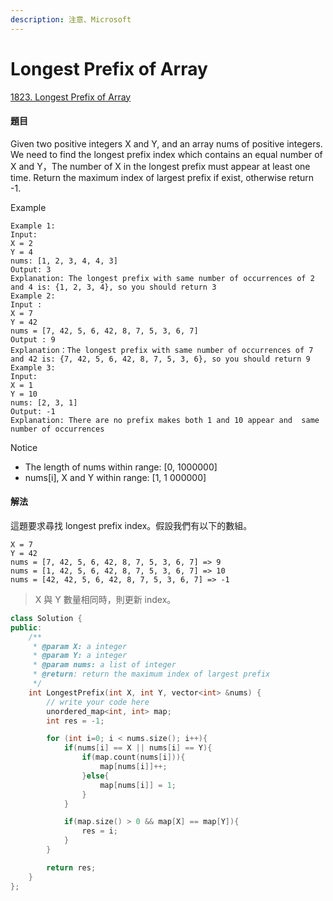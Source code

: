 ```yaml
---
description: 注意、Microsoft
---
```


# Longest Prefix of Array

[1823. Longest Prefix of Array](https://www.lintcode.com/problem/longest-prefix-of-array/?_from=ladder&&fromId=143)

#### 題目

Given two positive integers X and Y, and an array nums of positive integers. We need to find the longest prefix index which contains an equal number of X and Y，The number of X in the longest prefix must appear at least one time. Return the maximum index of largest prefix if exist, otherwise return -1.

Example

```text
Example 1:
Input:
X = 2
Y = 4
nums: [1, 2, 3, 4, 4, 3]
Output: 3
Explanation: The longest prefix with same number of occurrences of 2 and 4 is: {1, 2, 3, 4}, so you should return 3
Example 2:
Input : 
X = 7 
Y = 42
nums = [7, 42, 5, 6, 42, 8, 7, 5, 3, 6, 7]
Output : 9
Explanation：The longest prefix with same number of occurrences of 7 and 42 is: {7, 42, 5, 6, 42, 8, 7, 5, 3, 6}, so you should return 9
Example 3:
Input:
X = 1
Y = 10
nums: [2, 3, 1]
Output: -1
Explanation: There are no prefix makes both 1 and 10 appear and  same number of occurrences
```

Notice

* The length of nums within range: \[0, 1000000\]
* nums\[i\], X and Y within range: \[1, 1 000000\]

#### 解法

這題要求尋找 longest prefix index。假設我們有以下的數組。

```text
X = 7 
Y = 42
nums = [7, 42, 5, 6, 42, 8, 7, 5, 3, 6, 7] => 9
nums = [1, 42, 5, 6, 42, 8, 7, 5, 3, 6, 7] => 10
nums = [42, 42, 5, 6, 42, 8, 7, 5, 3, 6, 7] => -1
```

> X 與 Y 數量相同時，則更新 index。

```cpp
class Solution {
public:
    /**
     * @param X: a integer
     * @param Y: a integer
     * @param nums: a list of integer
     * @return: return the maximum index of largest prefix
     */
    int LongestPrefix(int X, int Y, vector<int> &nums) {
        // write your code here
        unordered_map<int, int> map;
        int res = -1;

        for (int i=0; i < nums.size(); i++){
            if(nums[i] == X || nums[i] == Y){
                if(map.count(nums[i])){
                    map[nums[i]]++;
                }else{
                    map[nums[i]] = 1;
                }
            }

            if(map.size() > 0 && map[X] == map[Y]){
                res = i;
            }
        }

        return res;
    }
};
```


